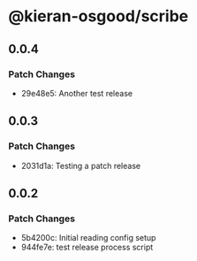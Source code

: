 # @kieran-osgood/scribe

## 0.0.4

### Patch Changes

- 29e48e5: Another test release

## 0.0.3

### Patch Changes

- 2031d1a: Testing a patch release

## 0.0.2

### Patch Changes

- 5b4200c: Initial reading config setup
- 944fe7e: test release process script
